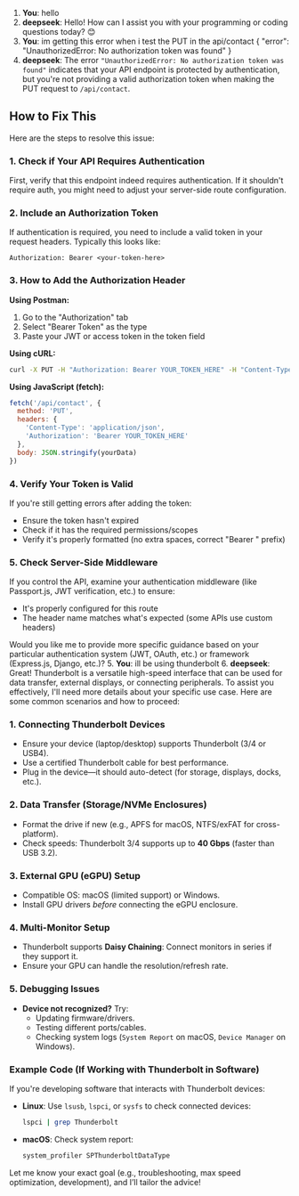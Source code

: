 1. **You**: hello
2. **deepseek**: Hello! How can I assist you with your programming or coding questions today? 😊
3. **You**: im getting this error when i test the PUT in the api/contact {
  "error": "UnauthorizedError: No authorization token was found"
}
4. **deepseek**: The error `"UnauthorizedError: No authorization token was found"` indicates that your API endpoint is protected by authentication, but you're not providing a valid authorization token when making the PUT request to `/api/contact`.

## How to Fix This

Here are the steps to resolve this issue:

### 1. Check if Your API Requires Authentication
First, verify that this endpoint indeed requires authentication. If it shouldn't require auth, you might need to adjust your server-side route configuration.

### 2. Include an Authorization Token
If authentication is required, you need to include a valid token in your request headers. Typically this looks like:

```http
Authorization: Bearer <your-token-here>
```

### 3. How to Add the Authorization Header

**Using Postman:**
1. Go to the "Authorization" tab
2. Select "Bearer Token" as the type
3. Paste your JWT or access token in the token field

**Using cURL:**
```bash
curl -X PUT -H "Authorization: Bearer YOUR_TOKEN_HERE" -H "Content-Type: application/json" -d '{"key":"value"}' http://your-api/api/contact
```

**Using JavaScript (fetch):**
```javascript
fetch('/api/contact', {
  method: 'PUT',
  headers: {
    'Content-Type': 'application/json',
    'Authorization': 'Bearer YOUR_TOKEN_HERE'
  },
  body: JSON.stringify(yourData)
})
```

### 4. Verify Your Token is Valid
If you're still getting errors after adding the token:
- Ensure the token hasn't expired
- Check if it has the required permissions/scopes
- Verify it's properly formatted (no extra spaces, correct "Bearer " prefix)

### 5. Check Server-Side Middleware
If you control the API, examine your authentication middleware (like Passport.js, JWT verification, etc.) to ensure:
- It's properly configured for this route
- The header name matches what's expected (some APIs use custom headers)

Would you like me to provide more specific guidance based on your particular authentication system (JWT, OAuth, etc.) or framework (Express.js, Django, etc.)?
5. **You**: ill be using thunderbolt
6. **deepseek**: Great! Thunderbolt is a versatile high-speed interface that can be used for data transfer, external displays, or connecting peripherals. To assist you effectively, I'll need more details about your specific use case. Here are some common scenarios and how to proceed:

### **1. Connecting Thunderbolt Devices**  
   - Ensure your device (laptop/desktop) supports Thunderbolt (3/4 or USB4).  
   - Use a certified Thunderbolt cable for best performance.  
   - Plug in the device—it should auto-detect (for storage, displays, docks, etc.).  

### **2. Data Transfer (Storage/NVMe Enclosures)**  
   - Format the drive if new (e.g., APFS for macOS, NTFS/exFAT for cross-platform).  
   - Check speeds: Thunderbolt 3/4 supports up to **40 Gbps** (faster than USB 3.2).  

### **3. External GPU (eGPU) Setup**  
   - Compatible OS: macOS (limited support) or Windows.  
   - Install GPU drivers *before* connecting the eGPU enclosure.  

### **4. Multi-Monitor Setup**  
   - Thunderbolt supports **Daisy Chaining**: Connect monitors in series if they support it.  
   - Ensure your GPU can handle the resolution/refresh rate.  

### **5. Debugging Issues**  
   - **Device not recognized?** Try:  
     - Updating firmware/drivers.  
     - Testing different ports/cables.  
     - Checking system logs (`System Report` on macOS, `Device Manager` on Windows).  

### **Example Code (If Working with Thunderbolt in Software)**  
If you're developing software that interacts with Thunderbolt devices:  

- **Linux**: Use `lsusb`, `lspci`, or `sysfs` to check connected devices:  
  ```bash
  lspci | grep Thunderbolt
  ```

- **macOS**: Check system report:  
  ```bash
  system_profiler SPThunderboltDataType
  ```

Let me know your exact goal (e.g., troubleshooting, max speed optimization, development), and I’ll tailor the advice!